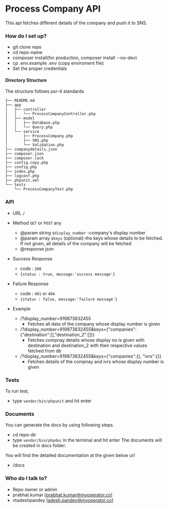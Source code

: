 #   Process Company API
This api fetches different details of the company and push it to SNS.

### How do I  set up? ###
* git clone repo
* cd repo-name
* composer install(for production, composer install --no-dev)
* cp .env.example .env (copy enviroment file)
* Set the proper credentials

#### Directory Structure
The structure follows psr-4 standards
```
├── README.md
├── app
│   ├── controller
│   │   └── ProcessCompanyController.php
│   ├── model
│   │   ├── Database.php
│   │   └── Query.php
│   └── service
│       ├── ProcessCompany.php
│       ├── SNS.php
│       └── Validation.php
├── companydetails.json
├── composer.json
├── composer.lock
├── config.copy.php
├── config.php
├── index.php
├── logconf.php
├── phpunit.xml
└── tests
    └── ProcessCompanyTest.php
```

### API
- URL `/`
- Method `GET` or `POST` any 
    - @param string `$display_number` -company's display number
    - @param array `$keys` (optional)-the keys whose details to be fetched. If not given, all details of the company will be fetched
    - @response json 

- Success Response
    - code : `200` 
    - ``` {status : true, message:'success message'} ```
- Failure Response
    - code : `401` or `404`  
    - ``` {status : false, message:'failure message'} ```
- Example 
    - /?display_number=919873832455 
        - Fetches all data of the company whose display number is given 
    - /?display_number=919873832455&keys={"companies":{"destination":[],"destination_2":[]}}
        - Fetches compnay details whose display no is given with destination and destination_2 with their respective values fetched from db
    - /?display_number=919873832455&keys={"companies":{}, "ivrs":{}}
        - Fetches details of the compnay and ivrs whose display number is given

### Tests
To run test,
- type `vendor/bin/phpunit` and hit enter

### Documents
You can generate the docs by using following steps.
-   cd repo-dir
-   type `vendor/bin/phpdoc` in the terminal and hit enter
The documents will be created in docs folder.

You will find the detailed documentation at the given below url
- /docs
### Who do I talk to? ###

* Repo owner or admin
* prabhat.kumar [prabhat.kumar@myoperator.co]
* vtadeshpandey [adesh.pandey@myoperator.co]



